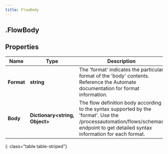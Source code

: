 ```yaml
---
title: FlowBody
---
```

## .FlowBody

## Properties

|Name | Type | Description | Notes|
|------------ | ------------- | ------------- | -------------|
| **Format** | **string** | The &#39;format&#39; indicates the particular format of the &#39;body&#39; contents.  Reference the Automate documentation for format information. | [optional] |
| **Body** | **Dictionary&lt;string, Object&gt;** | The flow definition body according to the syntax supported by the &#39;format&#39;.  Use the /processautomation/flows/schemas endpoint to get detailed syntax information for each format. | [optional] |
{: class="table table-striped"}


